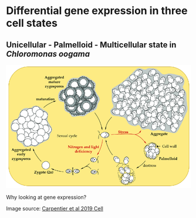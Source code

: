 # Differential gene expression in three cell states

## Unicellular - Palmelloid - Multicellular state in *Chloromonas oogama*

![Image](social_stress.png)

Why looking at gene expression?


Image source: [Carpentier et al 2019 Cell](https://pubmed.ncbi.nlm.nih.gov/31652831/)

